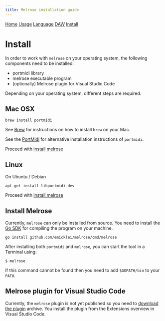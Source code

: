 ```yaml
---
title: Melrose installation guide
---
```


[Home](index.html)
[Usage](cli.html)
[Language](dsl.html)
[DAW](daw.html)
[Install](install.html)

# Install

In order to work with `melrose` on your operating system, the following components need to be installed:

- portmidi library
- melrose executable program
- (optionally) Melrose plugin for Visual Studio Code

Depending on your operating system, different steps are required.

## Mac OSX

    brew install portmidi

See [Brew](https://brew.sh/) for instructions on how to install `brew` on your Mac.

See the [PortMidi](https://sourceforge.net/p/portmedia/wiki/portmidi/) for alternative installation instructions of `portmidi`.

Proceed with [install melrose](install.md#install-melrose)

## Linux

On Ubuntu / Debian

	apt-get install libportmidi-dev
	
Proceed with [install melrose](install.md#install-melrose)

## Install Melrose<a name="install-melrose"></a> 

Currently, `melrose` can only be installed from source.
You need to install the [Go SDK](https://golang.org/dl/) for compiling the program on your machine.

	go install github.com/emicklei/melrose/cmd/melrose
	
After installing both `portmidi` and `melrose`, you can start the tool in a Terminal using:

	$ melrose
	
If this command cannot be found then you need to add `$GOPATH/bin` to your `PATH`.

## Melrose plugin for Visual Studio Code<a name="plugin"></a>

Currently, the `melrose` plugin is not yet published so you need to [download the plugin](https://public.philemonworks.com/melrose/melrose-for-vscode-1.0.0.vsix) archive. You install the plugin from the Extensions overview in Visual Studio Code.